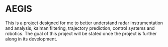 # AEGIS
This is a project designed for me to better understand radar instrumentation and analysis, kalman filtering, trajectory prediction, control systems and robotics. The goal of this project will be stated once the project is further along in its development. 
